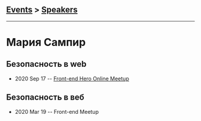 ## [Events](../README.md) > [Speakers](../speakers.md)
---

# Мария Сампир

## Безопасность в web
- 2020 Sep 17 -- [Front-end Hero Online Meetup](https://www.youtube.com/watch?v=H3IIpRTUdFU&t=31s)    
## Безопасность в веб
- 2020 Mar 19 -- Front-end Meetup    
